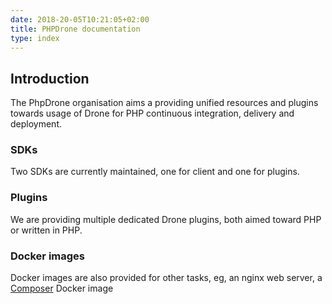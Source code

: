 ```yaml
---
date: 2018-20-05T10:21:05+02:00
title: PHPDrone documentation
type: index
---
```


## Introduction

The PhpDrone organisation aims a providing unified resources and plugins
towards usage of Drone for PHP continuous integration, delivery and deployment.

### SDKs

Two SDKs are currently maintained, one for client and one for plugins.

### Plugins

We are providing multiple dedicated Drone plugins, both aimed toward PHP or 
written in PHP.

### Docker images

Docker images are also provided for other tasks, eg, an nginx web server,
a [Composer](http://getcomposer.org/) Docker image
